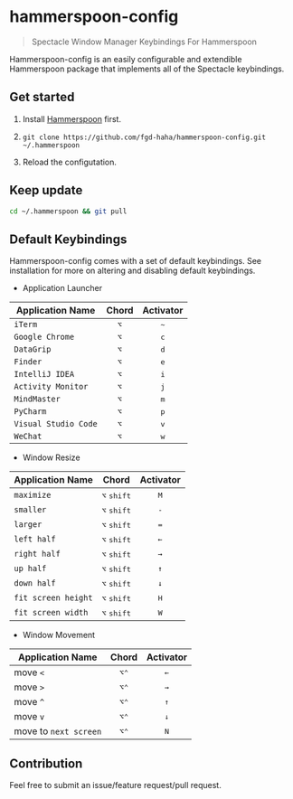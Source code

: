 # hammerspoon-config

> Spectacle Window Manager Keybindings For Hammerspoon

Hammerspoon-config is an easily configurable and extendible Hammerspoon package that implements all of the Spectacle keybindings.

## Get started

1. Install [Hammerspoon](http://www.hammerspoon.org/) first.

2. `git clone https://github.com/fgd-haha/hammerspoon-config.git ~/.hammerspoon`

3. Reload the configutation.

## Keep update

```bash
cd ~/.hammerspoon && git pull
```

## Default Keybindings

Hammerspoon-config comes with a set of default keybindings. See installation for more on altering and disabling default keybindings.

* Application Launcher

| Application Name | Chord | Activator |
| -----------------|:-----:|:---------:|
| `iTerm` | <kbd>⌥</kbd> | <kbd>~</kbd> |
| `Google Chrome` | <kbd>⌥</kbd> | <kbd>c</kbd> |
| `DataGrip` | <kbd>⌥</kbd> | <kbd>d</kbd> |
| `Finder` | <kbd>⌥</kbd> | <kbd>e</kbd> |
| `IntelliJ IDEA` | <kbd>⌥</kbd> | <kbd>i</kbd> |
| `Activity Monitor` | <kbd>⌥</kbd> | <kbd>j</kbd> |
| `MindMaster` | <kbd>⌥</kbd> | <kbd>m</kbd> |
| `PyCharm` | <kbd>⌥</kbd> | <kbd>p</kbd> |
| `Visual Studio Code` | <kbd>⌥</kbd> | <kbd>v</kbd> |
| `WeChat` | <kbd>⌥</kbd> | <kbd>w</kbd> |


* Window Resize

| Application Name | Chord | Activator |
| -----------------|:-----:|:---------:|
| `maximize` | <kbd>⌥</kbd> <kbd>shift</kbd> | <kbd>M</kbd> |
| `smaller` | <kbd>⌥</kbd> <kbd>shift</kbd> | <kbd>-</kbd> |
| `larger` | <kbd>⌥</kbd> <kbd>shift</kbd> | <kbd>=</kbd> |
| `left half` | <kbd>⌥</kbd> <kbd>shift</kbd> | <kbd>←</kbd> |
| `right half` | <kbd>⌥</kbd> <kbd>shift</kbd> | <kbd>→</kbd> |
| `up half` | <kbd>⌥</kbd> <kbd>shift</kbd> | <kbd>↑</kbd> |
| `down half` | <kbd>⌥</kbd> <kbd>shift</kbd> | <kbd>↓</kbd> |
| `fit screen height` | <kbd>⌥</kbd> <kbd>shift</kbd> | <kbd>H</kbd> |
| `fit screen width` | <kbd>⌥</kbd> <kbd>shift</kbd> | <kbd>W</kbd> |

* Window Movement

| Application Name | Chord | Activator |
| -----------------|:-----:|:---------:|
| move `<` | <kbd>⌥</kbd><kbd>⌃</kbd> | <kbd>←</kbd> |
| move `>` | <kbd>⌥</kbd><kbd>⌃</kbd> | <kbd>→</kbd> |
| move `^` | <kbd>⌥</kbd><kbd>⌃</kbd> | <kbd>↑</kbd> |
| move `v` | <kbd>⌥</kbd><kbd>⌃</kbd> | <kbd>↓</kbd> |
| move to `next screen` | <kbd>⌥</kbd><kbd>⌃</kbd> | <kbd>N</kbd> |

## Contribution

Feel free to submit an issue/feature request/pull request.
